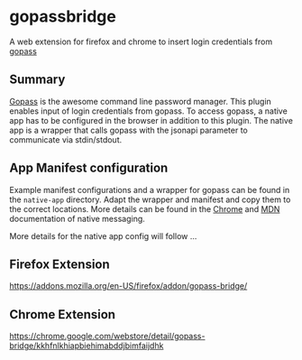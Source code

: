 # gopassbridge
A web extension for firefox and chrome to insert login credentials from [gopass](https://github.com/justwatchcom/gopass)

## Summary

[Gopass](https://github.com/justwatchcom/gopass) is the awesome command line password manager. This plugin enables input of login credentials from gopass. To access gopass, a native app has to be configured in the browser in addition to this plugin. The native app is a wrapper that calls gopass with the jsonapi parameter to communicate via stdin/stdout. 

## App Manifest configuration

Example manifest configurations and a wrapper for gopass can be found in the `native-app` directory. Adapt the wrapper and manifest and copy them to the correct locations.
More details can be found in the [Chrome](https://developer.chrome.com/apps/nativeMessaging) and [MDN](https://developer.mozilla.org/en-US/Add-ons/WebExtensions/Native_messaging) documentation of native messaging.

More details for the native app config will follow ...

## Firefox Extension

https://addons.mozilla.org/en-US/firefox/addon/gopass-bridge/

## Chrome Extension

https://chrome.google.com/webstore/detail/gopass-bridge/kkhfnlkhiapbiehimabddjbimfaijdhk
